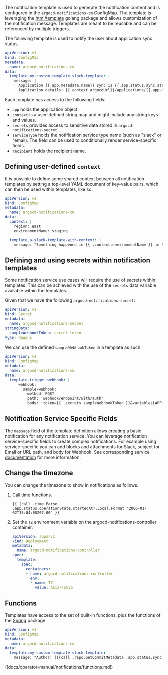 The notification template is used to generate the notification content and is configured in the `argocd-notifications-cm` ConfigMap. The template is leveraging
the [html/template](https://golang.org/pkg/html/template/) golang package and allows customization of the notification message.
Templates are meant to be reusable and can be referenced by multiple triggers.

The following template is used to notify the user about application sync status.

```yaml
apiVersion: v1
kind: ConfigMap
metadata:
  name: argocd-notifications-cm
data:
  template.my-custom-template-slack-template: |
    message: |
      Application {{.app.metadata.name}} sync is {{.app.status.sync.status}}.
      Application details: {{.context.argocdUrl}}/applications/{{.app.metadata.name}}.
```

Each template has access to the following fields:

- `app` holds the application object.
- `context` is a user-defined string map and might include any string keys and values.
- `secrets` provides access to sensitive data stored in `argocd-notifications-secret`
- `serviceType` holds the notification service type name (such as "slack" or "email). The field can be used to conditionally
render service-specific fields.
- `recipient` holds the recipient name.

## Defining user-defined `context`

It is possible to define some shared context between all notification templates by setting a top-level
YAML document of key-value pairs, which can then be used within templates, like so:

```yaml
apiVersion: v1
kind: ConfigMap
metadata:
  name: argocd-notifications-cm
data:
  context: |
    region: east
    environmentName: staging

  template.a-slack-template-with-context: |
    message: "Something happened in {{ .context.environmentName }} in the {{ .context.region }} data center!"
```

## Defining and using secrets within notification templates

Some notification service use cases will require the use of secrets within templates. This can be achieved with the use of
the `secrets` data variable available within the templates.

Given that we have the following `argocd-notifications-secret`:

```yaml
apiVersion: v1
kind: Secret
metadata:
  name: argocd-notifications-secret
stringData:
  sampleWebhookToken: secret-token
type: Opaque
```

We can use the defined `sampleWebhookToken` in a template as such:

```yaml
apiVersion: v1
kind: ConfigMap
metadata:
  name: argocd-notifications-cm
data:
  template.trigger-webhook: |
      webhook:
        sample-webhook:
          method: POST
          path: 'webhook/endpoint/with/auth'
          body: 'token={{ .secrets.sampleWebhookToken }}&variables[APP_SOURCE_PATH]={{ .app.spec.source.path }}
```

## Notification Service Specific Fields

The `message` field of the template definition allows creating a basic notification for any notification service. You can leverage notification service-specific
fields to create complex notifications. For example using service-specific you can add blocks and attachments for Slack, subject for Email or URL path, and body for Webhook.
See corresponding service [documentation](services/overview.md) for more information.

## Change the timezone

You can change the timezone to show in notifications as follows.

1. Call time functions.

    ```
    {{ (call .time.Parse .app.status.operationState.startedAt).Local.Format "2006-01-02T15:04:05Z07:00" }}
    ```

2. Set the `TZ` environment variable on the argocd-notifications-controller container.

    ```yaml
    apiVersion: apps/v1
    kind: Deployment
    metadata:
      name: argocd-notifications-controller
    spec:
      template:
        spec:
          containers:
          - name: argocd-notifications-controller
            env:
            - name: TZ
              value: Asia/Tokyo
    ```

## Functions

Templates have access to the set of built-in functions, plus the functions of the [Spring](https://masterminds.github.io/sprig/) package

```yaml
apiVersion: v1
kind: ConfigMap
metadata:
  name: argocd-notifications-cm
data:
  template.my-custom-template-slack-template: |
    message: "Author: {{(call .repo.GetCommitMetadata .app.status.sync.revision).Author}}"
```

{!docs/operator-manual/notifications/functions.md!}
